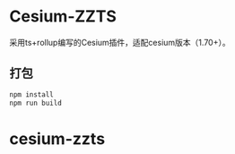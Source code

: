 # Cesium-ZZTS

采用ts+rollup编写的Cesium插件，适配cesium版本（1.70+）。

## 打包

```bash
npm install
npm run build
```

# cesium-zzts
